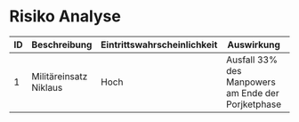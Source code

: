 # Risiko Analyse

| ID  | Beschreibung  | Eintrittswahrscheinlichkeit  | Auswirkung | Schweregrad  | Massnahme  | Status  |
|---|---|---|---|---|---|---|
| 1  | Militäreinsatz Niklaus  | Hoch  | Ausfall 33% des Manpowers am Ende der Porjketphase | Hoch  | Antrag Verschiebung  | Antrag Pendent   | 
